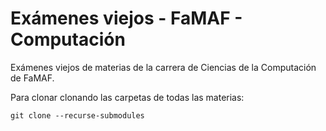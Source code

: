 # Exámenes viejos - FaMAF - Computación

Exámenes viejos de materias de la carrera de Ciencias de la Computación de FaMAF.



Para clonar clonando las carpetas de todas las materias:

```
git clone --recurse-submodules
```
